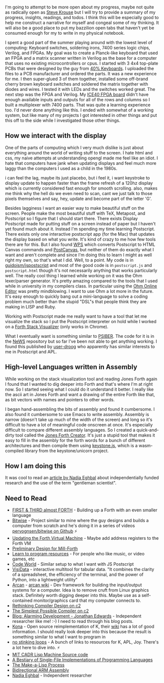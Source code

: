 I'm going to attempt to be more open about my progress, maybe not quite as radically open as [Steve Krouse](https://futureofcoding.org/log) but I will try to provide a summary of my progress, insights, readings, and todos. I think this will be especially good to help me construct a narrative for myself and congeal
some of my thinking. It will also be a good place to put my bazzilion open tabs
that haven't yet be consumed enough for my to write in my physical notebook.

I spent a good part of the summer playing around with the lowest level of
computing: Keyboard switches, soldering irons, 7400 series logic chips, Verilog, and FPGAs. My goal was to create a Planck-like keyboard that used an FPGA and a matrix scanner written in Verilog as the base for a computer that uses no existing microcontrollers or cpus. I started with 3 4x4 top-plate PCBs that were
designed by the guy from [40% Keyboards](http://www.40percent.club/2018/01/4x4x4x4x4.html). I uploaded the files to a PCB
manufacturer and ordered the parts. It was a new experience for me. I then super-glued 3 of them together, installed some
off-brand cherry brown keyboard switches and soldered the matrix together with diodes and wires. I tested it with LEDs and
the switches worked great. The next step was the FPGA and Verilog. My [ICE40 FPGA board](https://www.nandland.com) didn't have enough available inputs
and outputs for all of the rows and columns so I built a multiplexer with 7400 parts. That was quite a learning experience
too. I'd never done anything like this. I ended with somewhat of a working system, but like many of my projects I got interested in other things and put this off to the side while I investigated those other things.

## How we interact with the display

One of the parts of computing which I very much dislike is just about everything
around the world of writing stuff to the screen. I hate html and css, my naive
attempts at understanding opengl made me feel like an idiot. I hate that computers
have jank when updating displays and feel much more laggy than the computers I used
as a child in the 1980s. 

i can feel the lag, maybe its just placebo, but i feel it, i want keystroke to display update to happen
faster than the frame refresh of a 120hz display which is currently considered fast enough for smooth
scrolling. also, makes me think why the hell do we even need to scan, cant we just talk to those pixels
themselves and say, hey, update and become part of the letter 'G'.

Besides lagginess I want an easier way to make beautiful stuff on the screen. People make the most beautiful
stuff with TeX, Metapost, and Postscript so I figure that I should start there. There exists Display Postscript
made for putting stuff on a screen instead of paper but I haven't yet found much about it. Instead I'm spending
my time learning Postscript. There exists only one interactive postscript app (for the Mac) that updates the
display based on what you write. It's kind of crazy to me how few tools there are for this. But I also found
[WPS](http://logand.com/sw/wps/index.html) which converts Postscript to HTML Canvas commands and 
[PostCanvas](http://www.feiri.de/pcan/), but neither of them do exactly what I want and aren't complete and
since I'm doing this to learn I might as well right my own, so that's what I did. Well, to a point. My code is
in [guidoism/jspostscript](https://github.com/guidoism/jspostscript) and most of the good code is in
`postscript.js` and `postscript.html` though it's not necessarily anything that works particularly well. The
really cool thing I learned while working on it was the Ohm lexer/parser generator. It's pretty amazing
compared to the tools that I used while in university in my compilers class. In particular using the
[Ohm Online Editor](https://ohmlang.github.io/editor/) was pretty mindblowing. I want to use Ohm a lot more
in the future. It's easy enough to quickly bang out a mini-language to solve a coding problem much better than
the stupid "DSL"s that people think they are making in LISP and Ruby.
 
Working with Postscript made me really want to have a tool that let me visualize the stack so I put the
Postscript interpreter on hold while I worked on a [Forth Stack Visualizer](https://guidoism.github.io/stack_visualization/) (only works in Chrome).

What I eventually want is something similar to [PSIBER](https://medium.com/@donhopkins/the-shape-of-psiber-space-october-1989-19e2dfa4d91e). The code for it is in the [NeWS](https://www.donhopkins.com/home/pub/NeWS/litecyber/) repository but
so far I've been not able to get anything working. I found this published by [user-droog](https://stackoverflow.com/users/733077/luser-droog) who apparently has similar interests to me in Postscript and APL.

## High-level Languages written in Assembly

While working on the stack visualization tool and reading Jones Forth again I found that I wanted to
dig deeper into Forth and that's where I'm at right now. So I started seeing what I could do it understand it 
better. I really like the ascii art in Jones Forth and want a drawing of the entire Forth like that, as bit vectors
with names and pointers to other words.

I began hand-assembling the bits of assembly and found it cumbersome. I also found it cumbersome to use
Emacs to write assembly. Assembly is narrow (doesn't take up much of the width of the screen) and long so it's
difficult to have a lot of meaningful code onscreen at once. It's especially difficult to compare different
assembly languages. So I created a quick-and-dirty tool called the [Jones Forth Creator](https://github.com/guidoism/jonesforth). It's just a stupid tool that makes it easy to fill in the assembly for
the forth words for a bunch of different architectures and then compile them using [keystone.js](https://alexaltea.github.io/keystone.js/), which is a wasm-compiled library from the keystone/unicorn project.

## How I am doing this

It was cool to read an [article by Nadia Eghbal](https://nadiaeghbal.com/independent-research) 
about independentially funded research and the use of the term "gentleman scientist".

## Need to Read

- [FIRST & THIRD	almost FORTH](https://www.ioccc.org/1992/buzzard.2.design) - Building up a Forth with an even smaller language
- [Bitwise](https://bitwise.handmade.network/episode/bitwise) - Project similar to mine where the guy designs and builds a computer from scratch and he's doing it in a series of videos [pervognsen/bitwise on Github](https://github.com/pervognsen/bitwise) :zap:
- [Updating the Forth Virtual Machine](http://www.complang.tuwien.ac.at/anton/euroforth/ef08/papers/pelc.pdf) - Maybe add address registers to the Forth VM
- [Preliminary Design for Mill-Forth](http://millcomputing.com/wiki/Preliminary_Design_for_Mill-Forth)
- [Learn to program resources](https://gist.github.com/pel-daniel/82d0ffcdcb9b994ae33828cd549ce38e) - For people who like music, or video games, etc
- [Code World](https://code.world) - Similar setup to what I want with JS Postscript
- [VisiData](http://visidata.org) - interactive multitool for tabular data. "It combines the clarity of a spreadsheet, the efficiency of the terminal, and the power of Python, into a lightweight utility"
- [Arcan](https://arcan-fe.com) - [arcan wiki](https://github.com/letoram/arcan/wiki) - Dev framework for building the input/output systems for a computer. Idea is to remove cruft from Linux graphics stack. Definitely worth digging deeper into this. Maybe use as a self-contained monitor/graphics card that my computer connects to.
- [Rethinking Compiler Design on c2](http://wiki.c2.com/?RethinkingCompilerDesign)
- [The Simplest Possible Compiler on c2](http://wiki.c2.com/?TheSimplestPossibleCompiler)
- [Blog: Alarming Development - Jonathan Edwards](https://alarmingdevelopment.org) - Independent researcher like me! :-) I need to read through his blog posts.
- [Kona](https://github.com/kevinlawler/kona/blob/master/README.md) - Open source reimplementation of K, their [wiki](https://github.com/kevinlawler/kona/wiki) has a lot of good information. I should really look deeper into this because the result is something similar to what I want to program in
- [no stinking loops](http://nsl.com) - A bunch of links to resources for K, APL, Joy. There's a lot here to dive into. :zap:
- [MIT CADR Lisp Machine Source code](http://www.unlambda.com/index.php?n=Main.Mit)
- [A Bestiary of Single-File Implementations of Programming Languages](https://github.com/marcpaq/b1fipl/blob/master/README.md)
- [The Make-a-Lisp Process](https://github.com/kanaka/mal/blob/master/process/guide.md)
- [Bidirectional ARM Assembly](https://alastairreid.github.io/bidirectional-assemblers/)
- [Nadia Eghbal](https://nadiaeghbal.com) - Independent researcher
